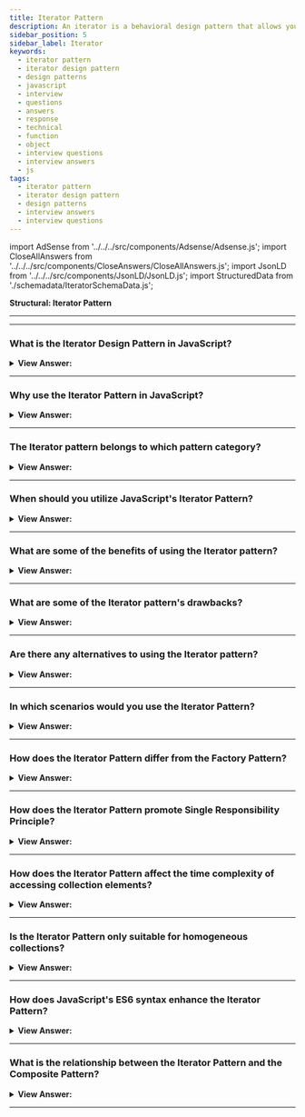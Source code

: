 ```yaml
---
title: Iterator Pattern
description: An iterator is a behavioral design pattern that allows you to traverse elements of a collection without revealing its underlying representation.
sidebar_position: 5
sidebar_label: Iterator
keywords:
  - iterator pattern
  - iterator design pattern
  - design patterns
  - javascript
  - interview
  - questions
  - answers
  - response
  - technical
  - function
  - object
  - interview questions
  - interview answers
  - js
tags:
  - iterator pattern
  - iterator design pattern
  - design patterns
  - interview answers
  - interview questions
---
```


import AdSense from '../../../src/components/Adsense/Adsense.js';
import CloseAllAnswers from '../../../src/components/CloseAnswers/CloseAllAnswers.js';
import JsonLD from '../../../src/components/JsonLD/JsonLD.js';
import StructuredData from './schemadata/IteratorSchemaData.js';

<JsonLD data={StructuredData} />

<head>
  <title>Iterator Pattern | JavaScript Interview Questions</title>
</head>

**Structural: Iterator Pattern**

---

<AdSense />

---

<CloseAllAnswers />

### What is the Iterator Design Pattern in JavaScript?

<details className='answer'>
  <summary>
    <strong>View Answer:</strong>
  </summary>
  <div>
  <div>
      <strong>Interview Response:</strong> The Iterator pattern is a behavioral design pattern in JavaScript that provides a way to sequentially access the elements of an aggregate object without exposing its underlying representation.
    </div><br/>
    <div>
      <strong>Technical Response:</strong> The Iterator Pattern allows you to progressively access and explores elements of an aggregate object (collection) without exposing its underlying representation. This technique enables JavaScript writers to create significantly more versatile and sophisticated looping constructs. Iterators and Generators got introduced in ES6, which aids in implementing the Iteration pattern.
    </div>
    <div>
</div><br />
  <div><strong className="codeExample">Code Example:</strong><br /><br />

<img src="/img/javascript-iterator.jpg
" /><br /><br />

**The objects participating in this pattern are:**

**Client** -- In example code: _the run() function_

- references and invokes Iterator with a collection of objects

**Iterator** -- In example code: _Iterator_

- implements Iterator interface with methods first(), next(), etc
- keeps track of the current position when traversing the collection

**Items** -- In example code: _Items_

- individual objects of the collection getting traversed

<br/>

In modern JavaScript, we often use the Iterator pattern without even knowing it. For example, when we use `for...of` loops or the `Array.prototype.forEach` method.

The built-in JavaScript data types like `Array`, `String`, `Set`, `Map` are all iterables because they implement the Iterable interface, meaning they expose a method whose key is `Symbol.iterator`.

**Here is a simple example of how you might use the Iterator Design Pattern in Modern JavaScript:**

```javascript
// Define the collection
let collection = {
  items: ["Item1", "Item2", "Item3"],
  [Symbol.iterator]() {
    let index = -1;
    return {
      next: () => ({
        value: this.items[++index],
        done: index >= this.items.length
      })
    };
  }
};

// Iterate over the collection using the for...of loop
for (let item of collection) {
  console.log(item); // Output: Item1, Item2, Item3
}
```

In this example, the collection object implements the iterable interface by providing a method at the `Symbol.iterator` key. This method returns an iterator object, which defines a `next` method that returns the next value in the sequence.

The `for...of` loop implicitly calls the collection's `[Symbol.iterator]()` method, and then iterates over the returned iterator, logging each value to the console.

**Detailed use without Symbol.Iterator:**

```js
let Iterator = function (items) {
  this.index = 0;
  this.items = items;
};

Iterator.prototype = {
  first: function () {
    this.reset();
    return this.next();
  },
  next: function () {
    return this.items[this.index++];
  },
  hasNext: function () {
    return this.index <= this.items.length;
  },
  reset: function () {
    this.index = 0;
  },
  each: function (callback) {
    for (let item = this.first(); this.hasNext(); item = this.next()) {
      callback(item);
    }
  },
};

function run() {
  let items = ['one', 2, 'circle', true, 'Applepie'];
  let iter = new Iterator(items);

  // using for loop

  for (let item = iter.first(); iter.hasNext(); item = iter.next()) {
    console.log(item);
  }
  console.log('');

  // using Iterator's each method

  iter.each(function (item) {
    console.log(item);
  });
}

run();

/*

OUTPUT:

one
2
circle
true
Applepie

one
2
circle
true
Applepie

*/
```

<strong className="codeExample">Code Example #2:</strong><br /><br />

```js
const items = [1, 'hello', false, 99.8];

function Iterator(items) {
  this.items = items;
  this.index = 0; // to start from beginning position of array
}

Iterator.prototype = {
  // returns true if a next element is available
  hasNext: function () {
    return this.index < this.items.length;
  },
  //returns next element
  next: function () {
    return this.items[this.index++];
  },
};

//Instantiate object for Iterator
const iterator = new Iterator(items);

while (iterator.hasNext()) {
  console.log(iterator.next());
}
/*
OUTPUT
 
1
hello
false
99.8
 
*/
```

</div>
 </div>

</details>

---

### Why use the Iterator Pattern in JavaScript?

<details>
  <summary><strong>View Answer:</strong></summary>
  <div>
  <div><strong>Interview Response:</strong> It simplifies client code, provides a uniform interface for traversing different types of collections, and encapsulates responsibilities for iteration.
  </div>
  </div>
</details>

---

### The Iterator pattern belongs to which pattern category?

<details>
  <summary>
    <strong>View Answer:</strong>
  </summary>
  <div>
    <div>
      <strong>Interview Response:</strong> The Iterator pattern belongs to the Behavioral pattern category in JavaScript, which is concerned with communication between objects and the assignment of responsibilities.
    </div>
  </div>
</details>

---

### When should you utilize JavaScript's Iterator Pattern?

<details>
  <summary>
    <strong>View Answer:</strong>
  </summary>
  <div>
  <div>
      <strong>Interview Response:</strong> The Iterator Pattern in JavaScript should be utilized when iterating over complex data structures such as trees and graphs, or when implementing lazy evaluation and custom iteration behaviors.
    </div><br />
    <div>
      <strong>Technical Response:</strong> This pattern helps deal with iteration-related challenges, constructing flexible looping constructs, and retrieving items from a complex collection without knowing the underlying representation. We can use it to create a generic iterator that efficiently explores any collection regardless of its type.
    </div>
  </div>
</details>

---

### What are some of the benefits of using the Iterator pattern?

<details>
  <summary>
    <strong>View Answer:</strong>
  </summary>
  <div>
  <div>
      <strong>Interview Response:</strong> The Iterator pattern in JavaScript provides a standardized interface for iterating over complex data structures, enables lazy evaluation, simplifies code, and supports custom iteration behaviors.
    </div><br />
    <div>
      <strong>Interview Response:</strong> Benefits of the Iterator Pattern
    </div>
    <br />
    <div></div>

- Singular Responsibility Principle By separating cumbersome traversal algorithms into different classes, you may clean up the client code and collections.
- The Open/Closed Principle -- You can add new types of collections and iterators to existing code without affecting anything.
- Because each iterator object maintains its iteration state, you can concurrently iterate over the same collection.
- For the same reason, you can postpone an iteration and resume it later.

<br />
  </div>
</details>

---

### What are some of the Iterator pattern's drawbacks?

<details>
  <summary>
    <strong>View Answer:</strong>
  </summary>
  <div>
  <div>
      <strong>Interview Response:</strong> It can add unnecessary complexity if you only need to iterate through simple lists or arrays.
    </div>
    <br />
    <div>
      <strong>Technical Response:</strong> Some of the drawbacks of the Iterator pattern in JavaScript include increased code complexity when implementing custom iterators, and potential performance overhead when using iterators extensively.<br/><br/> Drawbacks of the Iterator Pattern.
    </div>
    <br />
    <div></div>

- Using the pattern may be overkill if your software works with simple collections.
- Using an iterator may be less productive than going over elements of specific specialized collections directly.

<br />
  </div>
</details>

---

### Are there any alternatives to using the Iterator pattern?

<details>
  <summary>
    <strong>View Answer:</strong>
  </summary>
  <div>
  <div>
      <strong>Interview Response:</strong> Yes, alternatives to the Iterator design pattern in JavaScript include using Symbol.Iterator, generators, async/await, for...of loops, and higher-order array methods like forEach, map, filter, and reduce.
    </div>
  </div>
</details>

---

### In which scenarios would you use the Iterator Pattern?

<details>
  <summary><strong>View Answer:</strong></summary>
  <div>
  <div><strong>Interview Response:</strong> You would use it when you want to provide a consistent way to sequentially access elements from a complex data structure.
  </div>
  </div>
</details>

---

### How does the Iterator Pattern differ from the Factory Pattern?

<details>
  <summary><strong>View Answer:</strong></summary>
  <div>
  <div><strong>Interview Response:</strong> While Factory Pattern is about creating objects, Iterator Pattern is about traversing through a collection of objects.
  </div>
  </div>
</details>

---

### How does the Iterator Pattern promote Single Responsibility Principle?

<details>
  <summary><strong>View Answer:</strong></summary>
  <div>
  <div><strong>Interview Response:</strong> By separating traversal logic from the collection, the pattern follows the principle of each class or module having one responsibility.
  </div>
  </div>
</details>

---

### How does the Iterator Pattern affect the time complexity of accessing collection elements?

<details>
  <summary><strong>View Answer:</strong></summary>
  <div>
  <div><strong>Interview Response:</strong> It doesn't affect the time complexity; it just provides a standardized way to access elements of a collection.
  </div>
  </div>
</details>

---

### Is the Iterator Pattern only suitable for homogeneous collections?

<details>
  <summary><strong>View Answer:</strong></summary>
  <div>
  <div><strong>Interview Response:</strong> No, the Iterator Pattern can handle heterogeneous collections, allowing different object types within a single collection.
  </div>
  </div>
</details>

---

### How does JavaScript's ES6 syntax enhance the Iterator Pattern?

<details>
  <summary><strong>View Answer:</strong></summary>
  <div>
  <div><strong>Interview Response:</strong> ES6 introduces "for...of" loops and iterable protocols, simplifying the implementation and usage of the Iterator Pattern.
  </div>
  </div>
</details>

---

### What is the relationship between the Iterator Pattern and the Composite Pattern?

<details>
  <summary><strong>View Answer:</strong></summary>
  <div>
  <div><strong>Interview Response:</strong> The Composite Pattern often uses the Iterator Pattern to traverse composite structures consistently.
  </div><br/>
  <div><strong>Technical Response:</strong> The Iterator pattern and the Composite pattern are two design patterns that can work together very well. The Composite pattern allows you to treat both individual objects and compositions of objects in the same way. The Iterator pattern provides a way to access the elements of an aggregate object sequentially without exposing its underlying representation.
  </div><br />
  <div><strong className="codeExample">Code Example:</strong><br /><br />

  <div></div>

To illustrate how these patterns can be used together, let's consider a file system. In this system, a `Directory` can contain `Files` and other `Directories`. Here's how you might model this using the Composite and Iterator patterns:

```javascript
class File {
  constructor(name) {
    this.name = name;
  }

  [Symbol.iterator]() {
    let done = false;
    return {
      next: () => {
        if (!done) {
          done = true;
          return { value: this.name, done: false };
        }
        return { value: undefined, done: true };
      }
    };
  }
}

class Directory {
  constructor(name) {
    this.name = name;
    this.children = [];
  }

  add(child) {
    this.children.push(child);
    return this;
  }

  [Symbol.iterator]() {
    let index = -1;
    return {
      next: () => {
        if (++index < this.children.length) {
          return { value: this.children[index], done: false };
        }
        return { value: undefined, done: true };
      }
    };
  }
}

let root = new Directory('root');
let bin = new Directory('bin');
let usr = new Directory('usr');
let file1 = new File('file1');
let file2 = new File('file2');

root.add(bin).add(usr).add(file1);
bin.add(file2);

for (let file of root) {
  if (file instanceof File) {
    console.log(file.name); // file1, file2
  } else {
    console.log(`Directory: ${file.name}`); // Directory: bin, Directory: usr
  }
}
```

In this example, both `File` and `Directory` are treated uniformly as `FileSystemNode`. Both `File` and `Directory` define a `[Symbol.iterator]()` method, which means they can both be iterated over using a `for...of` loop. The difference is that a `File` iteration always yields a single item, while a `Directory` iteration can yield multiple items (other directories or files). This combination of the Composite and Iterator patterns allows us to work with complex tree-like structures in a very efficient way.

  </div>
  </div>
</details>

---
